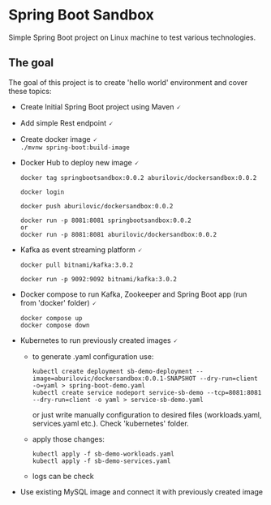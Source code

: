 # Spring Boot Sandbox
Simple Spring Boot project on Linux machine to test various technologies.

## The goal
The goal of this project is to create 'hello world' environment and cover these topics:

- Create Initial Spring Boot project using Maven 🗸
- Add simple Rest endpoint 🗸
- Create docker image 🗸  
  `./mvnw spring-boot:build-image`


- Docker Hub to deploy new image 🗸

    ```
    docker tag springbootsandbox:0.0.2 aburilovic/dockersandbox:0.0.2
    
    docker login
    
    docker push aburilovic/dockersandbox:0.0.2
    
    docker run -p 8081:8081 springbootsandbox:0.0.2
    or
    docker run -p 8081:8081 aburilovic/dockersandbox:0.0.2
    ```
- Kafka as event streaming platform 🗸

    ```
    docker pull bitnami/kafka:3.0.2
  
    docker run -p 9092:9092 bitnami/kafka:3.0.2
    ```

- Docker compose to run Kafka, Zookeeper and Spring Boot app (run from 'docker' folder) 🗸

    ```
    docker compose up
    docker compose down
    ```

- Kubernetes to run previously created images 🗸
  * to generate .yaml configuration use:

      ```
      kubectl create deployment sb-demo-deployment --image=aburilovic/dockersandbox:0.0.1-SNAPSHOT --dry-run=client -o=yaml > spring-boot-demo.yaml
      kubectl create service nodeport service-sb-demo --tcp=8081:8081 --dry-run=client -o yaml > service-sb-demo.yaml
      ```
    or just write manually configuration to desired files (workloads.yaml, services.yaml etc.). Check 'kubernetes' folder.
  
  * apply those changes:
      ```
      kubectl apply -f sb-demo-workloads.yaml
      kubectl apply -f sb-demo-services.yaml
      ```
  * logs can be check
  
- Use existing MySQL image and connect it with previously created image
